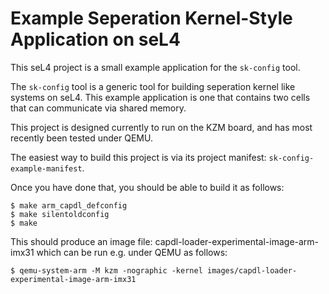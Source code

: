 Example Seperation Kernel-Style Application on seL4
===================================================

This seL4 project is a small example application for the `sk-config` tool.

The `sk-config` tool is a generic tool for building seperation kernel like
systems on seL4. This example application is one that contains two cells that
can communicate via shared memory.

This project is designed currently to run on the KZM board, and has 
most recently been tested under QEMU.

The easiest way to build this project is via its project manifest:
 `sk-config-example-manifest`.

Once you have done that, you should be able to build it as follows:

    $ make arm_capdl_defconfig
    $ make silentoldconfig
    $ make

This should produce an image file: capdl-loader-experimental-image-arm-imx31
which can be run e.g. under QEMU as follows:

    $ qemu-system-arm -M kzm -nographic -kernel images/capdl-loader-experimental-image-arm-imx31